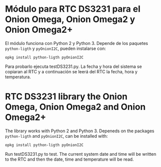 # Módulo para RTC DS3231 para el Onion Omega, Onion Omega2 y Onion Omega2+

El módulo funciona con Python 2 y Python 3. Depende de los paquetes ```python-ligth``` y ```pyOnionI2C```, pueden instalarse con:

```opkg install python-ligth pyOnionI2C```

Para probarlo ejecuta testDS3231.py. La fecha y hora del sistema se copiaran al RTC y a continuación se leerá del RTC la fecha, hora y temperatura. 


# RTC DS3231 library the Onion Omega, Onion Omega2 and Onion Omega2+

The library works with Python 2 and Python 3. Depeneds on the packages ```python-ligth``` and ```pyOnionI2C```, can be installed with:

```opkg install python-ligth pyOnionI2C```

Run testDS3231.py to test. The current system date and time will be written to the RTC and then the date, time and temperature will be read.


